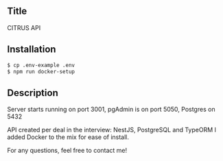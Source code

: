 ## Title

CITRUS API

## Installation

```bash
$ cp .env-example .env
$ npm run docker-setup
```

## Description

Server starts running on port 3001, pgAdmin is on port 5050, Postgres on 5432

API created per deal in the interview: NestJS, PostgreSQL and TypeORM
I added Docker to the mix for ease of install.

For any questions, feel free to contact me!
